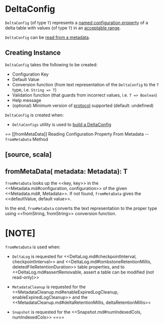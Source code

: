 # DeltaConfig

`DeltaConfig` (of type `T`) represents a [named configuration property](#key) of a delta table with values (of type `T`) in an [acceptable range](#validationFunction).

`DeltaConfig` can be [read from a metadata](#fromMetaData).

## Creating Instance

`DeltaConfig` takes the following to be created:

* <span id="key"> Configuration Key
* <span id="defaultValue"> Default Value
* <span id="fromString"> Conversion function (from text representation of the `DeltaConfig` to the `T` type, i.e. `String => T`)
* <span id="validationFunction"> Validation function (that guards from incorrect values, i.e. `T => Boolean`)
* <span id="helpMessage"> Help message
* <span id="minimumProtocolVersion"> (optional) Minimum version of [protocol](Protocol.md) supported (default: undefined)

`DeltaConfig` is created when:

* `DeltaConfigs` utility is used to [build a DeltaConfig](DeltaConfigs.md#buildConfig)

== [[fromMetaData]] Reading Configuration Property From Metadata -- `fromMetaData` Method

[source, scala]
----
fromMetaData(
  metadata: Metadata): T
----

`fromMetaData` looks up the <<key, key>> in the <<Metadata.md#configuration, configuration>> of the given <<Metadata.md#, Metadata>>. If not found, `fromMetaData` gives the <<defaultValue, default value>>.

In the end, `fromMetaData` converts the text representation to the proper type using <<fromString, fromString>> conversion function.

[NOTE]
====
`fromMetaData` is used when:

* `DeltaLog` is requested for <<DeltaLog.md#checkpointInterval, checkpointInterval>> and <<DeltaLog.md#tombstoneRetentionMillis, deletedFileRetentionDuration>> table properties, and to <<DeltaLog.md#assertRemovable, assert a table can be modified (not read-only)>>

* `MetadataCleanup` is requested for the <<MetadataCleanup.md#enableExpiredLogCleanup, enableExpiredLogCleanup>> and the <<MetadataCleanup.md#deltaRetentionMillis, deltaRetentionMillis>>

* `Snapshot` is requested for the <<Snapshot.md#numIndexedCols, numIndexedCols>>
====
